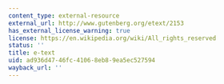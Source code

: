 ```yaml
---
content_type: external-resource
external_url: http://www.gutenberg.org/etext/2153
has_external_license_warning: true
license: https://en.wikipedia.org/wiki/All_rights_reserved
status: ''
title: e-text
uid: ad936d47-46fc-4106-8eb8-9ea5ec527594
wayback_url: ''
---
```

